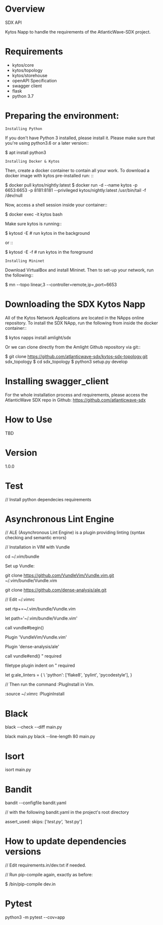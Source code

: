 Overview
========
SDX API

Kytos Napp to handle the requirements of the AtlanticWave-SDX project.

Requirements
============

* kytos/core
* kytos/topology
* kytos/storehouse
* openAPI Specification
* swagger client
* flask
* python 3.7

Preparing the environment:
==========================

``Installing Python``

If you don't have Python 3 installed, please install it. Please make sure that you're using python3.6
or a later version::

$ apt install python3

``Installing Docker & Kytos``

Then, create a docker container to contain all your work. To download a docker image with kytos pre-installed run: ::

$ docker pull kytos/nightly:latest
$ docker run -d --name kytos -p 6653:6653 -p 8181:8181 --privileged kytos/nightly:latest /usr/bin/tail -f /dev/null

Now, access a shell session inside your container::

$ docker exec -it kytos bash

Make sure kytos is running::

$ kytosd -E # run kytos in the background

or ::

$ kytosd -E -f # run kytos in the foreground

``Installing Mininet``

Download VirtualBox and install Mininet. Then to set-up your network, run the following::

$ mn --topo linear,3 --controller=remote,ip=,port=6653



Downloading the SDX Kytos Napp
================================


All of the Kytos Network Applications are located in the NApps online repository. To install the SDX NApp, run the
following from inside the docker container::

$ kytos napps install amlight/sdx

Or we can clone directly from the Amlight Github repository via git::

$ git clone https://github.com/atlanticwave-sdx/kytos-sdx-topology.git sdx_topology
$ cd sdx_topology
$ python3 setup.py develop


Installing swagger_client
==========================

For the whole installation process and requirements, please access
the AtlanticWave SDX repo in Github: https://github.com/atlanticwave-sdx

How to Use
==========

TBD


Version
=======

1.0.0

# Test

// Install python dependecies requirements

# Asynchronous Lint Engine

// ALE (Asynchronous Lint Engine) is a plugin providing linting (syntax checking and semantic errors)

// Installation in VIM with Vundle

cd ~/.vim/bundle

Set up Vundle:

git clone https://github.com/VundleVim/Vundle.vim.git ~/.vim/bundle/Vundle.vim

git clone https://github.com/dense-analysis/ale.git

// Edit ~/.vimrc

set rtp+=~/.vim/bundle/Vundle.vim

let path='~/.vim/bundle/Vundle.vim'

call vundle#begin()

Plugin 'VundleVim/Vundle.vim'

Plugin 'dense-analysis/ale'

call vundle#end()            " required

filetype plugin indent on    " required

let g:ale_linters = {
        \   'python': ['flake8', 'pylint', 'pycodestyle'],
        \}


// Then run the command :PlugInstall in Vim.

:source ~/.vimrc
:PluginInstall

# Black

black --check --diff main.py

black main.py
black --line-length 80 main.py

# Isort

isort main.py

# Bandit

bandit --configfile bandit.yaml

// with the following bandit.yaml in the project's root directory

assert_used:
  skips: ['*_test.py', 'test_*.py']


# How to update dependencies versions

// Edit requirements.in/dev.txt if needed.

// Run pip-compile again, exactly as before:

$ <venv>/bin/pip-compile dev.in

# Pytest

python3 -m pytest --cov=app
